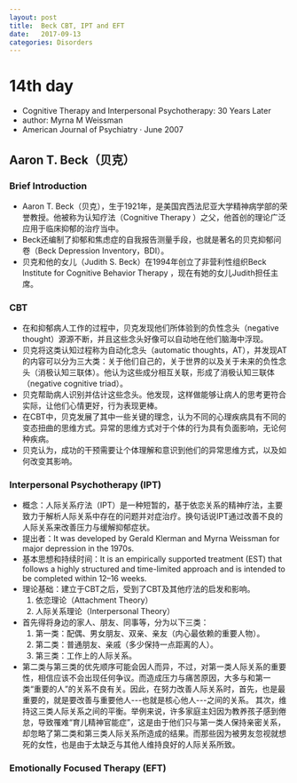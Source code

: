 ```yaml
---
layout: post
title:  Beck CBT, IPT and EFT
date:   2017-09-13
categories: Disorders
---
```


# 14th day

* Cognitive Therapy and Interpersonal Psychotherapy: 30 Years Later
* author: Myrna M Weissman
* American Journal of Psychiatry · June 2007

## Aaron T. Beck（贝克）
### Brief Introduction
* Aaron T. Beck（贝克），生于1921年，是美国宾西法尼亚大学精神病学部的荣誉教授。他被称为认知疗法（Cognitive Therapy ）之父，他首创的理论广泛应用于临床抑郁的治疗当中。
* Beck还编制了抑郁和焦虑症的自我报告测量手段，也就是著名的贝克抑郁问卷（Beck Depression Inventory，BDI）。
* 贝克和他的女儿（Judith S. Beck）在1994年创立了非营利性组织Beck Institute for Cognitive Behavior Therapy ，现在有她的女儿Judith担任主席。


### CBT
* 在和抑郁病人工作的过程中，贝克发现他们所体验到的负性念头（negative thought）源源不断，并且这些念头好像可以自动地在他们脑海中浮现。
* 贝克将这类认知过程称为自动化念头（automatic thoughts，AT），并发现AT的内容可以分为三大类：关于他们自己的，关于世界的以及关于未来的负性念头（消极认知三联体）。他认为这些成分相互关联，形成了消极认知三联体（negative cognitive triad）。
* 贝克帮助病人识别并估计这些念头。他发现，这样做能够让病人的思考更符合实际，让他们心情更好，行为表现更棒。
* 在CBT中，贝克发展了其中一些关键的理念，认为不同的心理疾病具有不同的变态扭曲的思维方式。异常的思维方式对于个体的行为具有负面影响，无论何种疾病。
* 贝克认为，成功的干预需要让个体理解和意识到他们的异常思维方式，以及如何改变其影响。

### Interpersonal Psychotherapy (IPT)
* 概念：人际关系疗法（IPT）是一种短暂的，基于依恋关系的精神疗法，主要致力于解析人际关系中存在的问题并对症治疗。换句话说IPT通过改善不良的人际关系来改善压力与缓解抑郁症状。
* 提出者：It was developed by Gerald Klerman and Myrna Weissman for major depression in the 1970s.
* 基本思想和持续时间：It is an empirically supported treatment (EST) that follows a highly structured and time-limited approach and is intended to be completed within 12–16 weeks.
* 理论基础：建立于CBT之后，受到了CBT及其他疗法的启发和影响。
     1. 依恋理论（Attachment Theory）
     2. 人际关系理论（Interpersonal Theory）
* 首先得将身边的家人、朋友、同事等，分为以下三类：  
    1. 第一类：配偶、男女朋友、双亲、亲友（内心最依赖的重要人物）。
    2. 第二类：普通朋友、亲戚（多少保持一点距离的人）。
    3. 第三类：工作上的人际关系。
* 第二类与第三类的优先顺序可能会因人而异，不过，对第一类人际关系的重要性，相信应该不会出现任何争议。而造成压力与痛苦原因，大多与和第一类“重要的人”的关系不良有关。因此，在努力改善人际关系时，首先，也是最重要的，就是要改善与重要他人---也就是核心他人---之间的关系。  其次，维持这三类人际关系之间的平衡。举例来说，许多家庭主妇因为教养孩子感到倦怠，导致罹难“育儿精神官能症”，这是由于他们只与第一类人保持亲密关系，却忽略了第二类和第三类人际关系所造成的结果。而那些因为被男友忽视就想死的女性，也是由于太缺乏与其他人维持良好的人际关系所致。


### Emotionally Focused Therapy (EFT)
